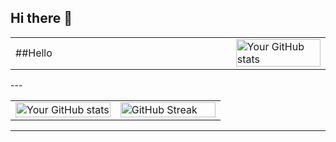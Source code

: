 ## Hi there 👋

<table>
  <tr>
    <td width="70%">
      ##Hello
    </td>
    <td width="30%">
       <img src="https://github-readme-stats.vercel.app/api/top-langs/?username=LordCat&layout=compact)" alt="Your GitHub stats" width="100%">
    </td>
  </tr>
</table>
---

<table>
  <tr>
    <td width="50%">
      <img src="https://github-readme-stats.vercel.app/api?username=LordCat&show_icons=true&theme=radical" alt="Your GitHub stats" width="100%">
    </td>
    <td width="50%">
      <img src="https://github-readme-streak-stats.herokuapp.com/?user=LordCat&theme=radical" alt="GitHub Streak" width="100%">
    </td>
  </tr>
</table>

---
